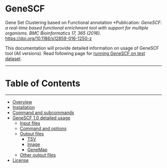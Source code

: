 # GeneSCF
Gene Set Clustering based on Functional annotation
*Publication: 
*GeneSCF: a real-time based functional enrichment tool with support for multiple organisms. BMC Bioinformatics 17, 365 (2016).* https://doi.org/10.1186/s12859-016-1250-z

This documentation will provide detailed information on usage of GeneSCF tool (All versions).
Read following page for [running GeneSCF on test dataset](https://github.com/genescf/GeneSCF/wiki).

----------------------------
# Table of Contents
----------------------------

   * [Overview](#overview)
   * [Installation](#installation)
   * [Command and subcommands](#command-and-subcommands)
   * [GeneSCF 1.0 detailed usage](#generation-of-transcript-events-and-local-alternative-splicing-events)
      * [Input files](#genescf-v1.0-input)
      * [Command and options](#Command-and-options)
      * [Output files](#output-files)
         * [TSV](#tsv)
         * [Image](#image)
         * [GeneMap](#genemap)
      * [Other output files](#other-output-files)
   * [License](#license)

